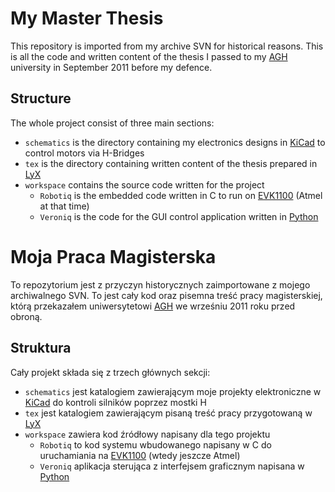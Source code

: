 # My Master Thesis

This repository is imported from my archive SVN for historical reasons. This is all the code and written content of the thesis I passed to my [AGH](https://www.informatyka.agh.edu.pl/en/) university in September 2011 before my defence.

## Structure

The whole project consist of three main sections:

* `schematics` is the directory containing my electronics designs in [KiCad](http://www.kicad-pcb.org/) to control motors via H-Bridges
* `tex` is the directory containing written content of the thesis prepared in [LyX](https://www.lyx.org/)
* `workspace` contains the source code written for the project
  * `Robotiq` is the embedded code written in C to run on [EVK1100](https://www.microchip.com/webdoc/evk1100/evk1100.Introduction.html) (Atmel at that time)
  * `Veroniq` is the code for the GUI control application written in [Python](https://www.python.org)

# Moja Praca Magisterska

To repozytorium jest z przyczyn historycznych zaimportowane z mojego archiwalnego SVN. To jest cały kod oraz pisemna treść pracy magisterskiej, którą przekazałem uniwersytetowi [AGH](https://www.informatyka.agh.edu.pl/pl/) we wrześniu 2011 roku przed obroną.

## Struktura

Cały projekt składa się z trzech głównych sekcji:

* `schematics` jest katalogiem zawierającym moje projekty elektroniczne w [KiCad](http://www.kicad-pcb.org/) do kontroli silników poprzez mostki H
* `tex` jest katalogiem zawierającym pisaną treść pracy przygotowaną w [LyX](https://www.lyx.org/)
* `workspace` zawiera kod źródłowy napisany dla tego projektu
  * `Robotiq` to kod systemu wbudowanego napisany w C do uruchamiania na [EVK1100](https://www.microchip.com/webdoc/evk1100/evk1100.Introduction.html) (wtedy jeszcze Atmel)
  * `Veroniq` aplikacja sterująca z interfejsem graficznym napisana w [Python](https://www.python.org)
